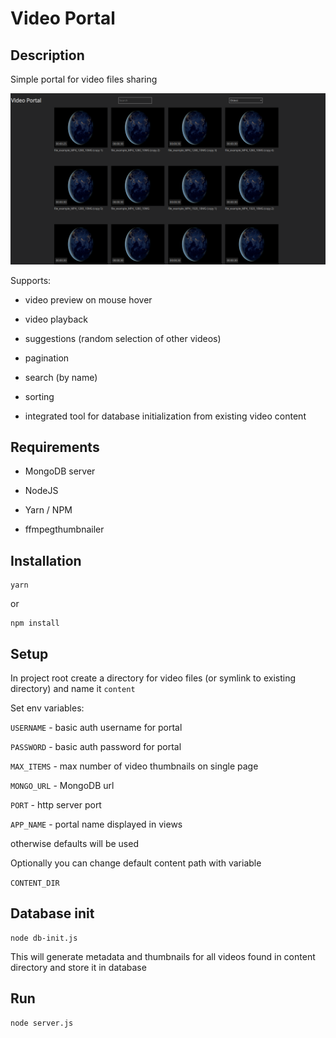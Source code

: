 # Video Portal

## Description

Simple portal for video files sharing

![alt text](portal.png "Portal screenshot")


Supports:

* video preview on mouse hover

* video playback

* suggestions (random selection of other videos)

* pagination

* search (by name)

* sorting

* integrated tool for database initialization from existing     video content

## Requirements


* MongoDB server

* NodeJS

* Yarn / NPM

* ffmpegthumbnailer

## Installation

    yarn

or

    npm install

## Setup

In project root create a directory for video files (or symlink to existing directory) and name it `content`

Set env variables:

`USERNAME` - basic auth username for portal

`PASSWORD` - basic auth password for portal

`MAX_ITEMS` - max number of video thumbnails on single page

`MONGO_URL` - MongoDB url

`PORT` - http server port

`APP_NAME` - portal name displayed in views

otherwise defaults will be used

Optionally you can change default content path with variable

`CONTENT_DIR`


## Database init


    node db-init.js


This will generate metadata and thumbnails for all videos found in content directory and store it in database

## Run

    node server.js

